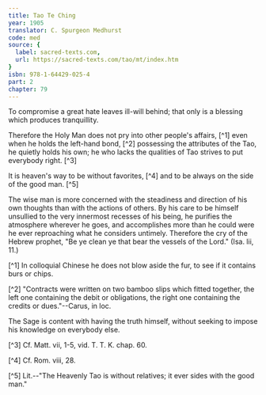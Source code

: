 ```yaml
---
title: Tao Te Ching
year: 1905
translator: C. Spurgeon Medhurst
code: med
source: {
  label: sacred-texts.com,
  url: https://sacred-texts.com/tao/mt/index.htm
}
isbn: 978-1-64429-025-4
part: 2
chapter: 79
---
```

To compromise a great hate leaves ill-will behind; that only is a blessing which produces tranquillity.

Therefore the Holy Man does not pry into other people's affairs, [^1] even when he holds the left-hand bond, [^2] possessing the attributes of the Tao, he quietly holds his own; he who lacks the qualities of Tao strives to put everybody right. [^3]

It is heaven's way to be without favorites, [^4] and to be always on the side of the good man. [^5]

The wise man is more concerned with the steadiness and direction of his own thoughts than with the actions of others. By his care to be himself unsullied to the very innermost recesses of his being, he purifies the atmosphere wherever he goes, and accomplishes more than he could were he ever reproaching what he considers untimely. Therefore the cry of the Hebrew prophet, "Be ye clean ye that bear the vessels of the Lord." (Isa. lii, 11.)



[^1] In colloquial Chinese he does not blow aside the fur, to see if it contains burs or chips.

[^2] "Contracts were written on two bamboo slips which fitted together, the left one containing the debit or obligations, the right one containing the credits or dues."--Carus, in loc.

The Sage is content with having the truth himself, without seeking to impose his knowledge on everybody else.

[^3] Cf. Matt. vii, 1-5, vid. T. T. K. chap. 60.

[^4] Cf. Rom. viii, 28.

[^5] Lit.--"The Heavenly Tao is without relatives; it ever sides with the good man."